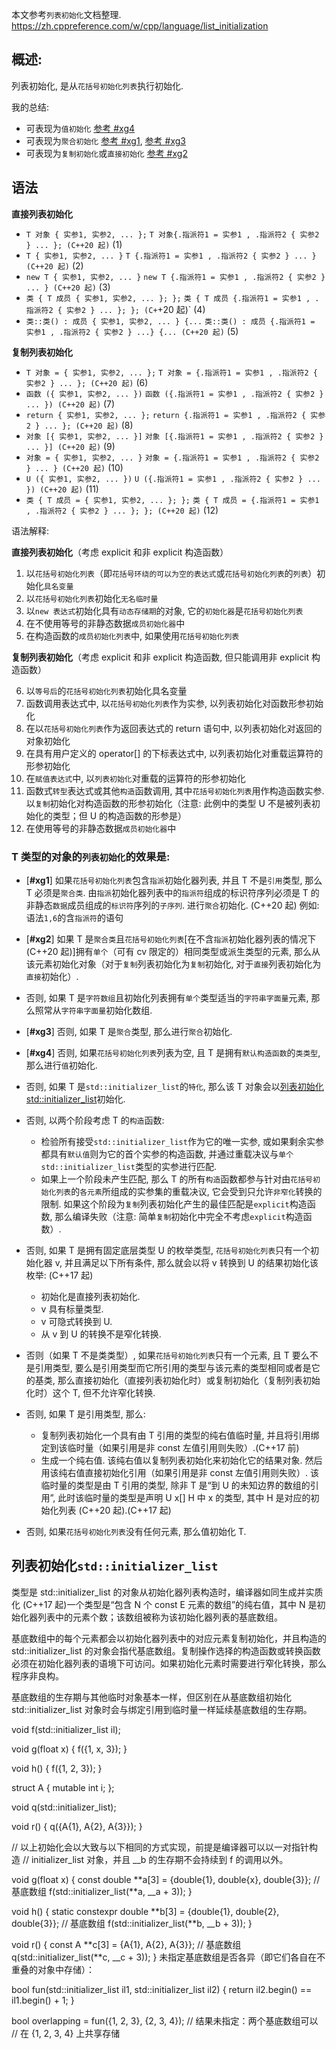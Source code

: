 本文参考`列表初始化`文档整理.
https://zh.cppreference.com/w/cpp/language/list_initialization

## 概述:

列表初始化, 是从`花括号初始化列表`执行初始化.

我的总结:

- 可表现为`值初始化` [参考 #xg4](#xg4)
- 可表现为`聚合初始化` [参考 #xg1](#xg1), [参考 #xg3](#xg3)
- 可表现为`复制初始化`或`直接初始化` [参考 #xg2](#xg2)

## 语法

**直接列表初始化**

- `T 对象 { 实参1, 实参2, ... };` `T 对象{.指派符1 = 实参1 , .指派符2 { 实参2 } ... }; (C++20 起)` (1)
- `T { 实参1, 实参2, ... }` `T {.指派符1 = 实参1 , .指派符2 { 实参2 } ... } (C++20 起)` (2)
- `new T { 实参1, 实参2, ... }` `new T {.指派符1 = 实参1 , .指派符2 { 实参2 } ... } (C++20 起)` (3)
- `类 { T 成员 { 实参1, 实参2, ... }; };` `类 { T 成员 {.指派符1 = 实参1 , .指派符2 { 实参2 } ... }; }; (C+`+20 起)` (4)
- `类::类() : 成员 { 实参1, 实参2, ... } {...` `类::类() : 成员 {.指派符1 = 实参1 , .指派符2 { 实参2 } ...} {... (C++20 起)` (5)

**复制列表初始化**

- `T 对象 = { 实参1, 实参2, ... };` `T 对象 = {.指派符1 = 实参1 , .指派符2 { 实参2 } ... }; (C++20 起)` (6)
- `函数 ({ 实参1, 实参2, ... })` `函数 ({.指派符1 = 实参1 , .指派符2 { 实参2 } ... }) (C++20 起)` (7)
- `return { 实参1, 实参2, ... };` `return {.指派符1 = 实参1 , .指派符2 { 实参2 } ... }; (C++20 起)` (8)
- `对象 [{ 实参1, 实参2, ... }]` `对象 [{.指派符1 = 实参1 , .指派符2 { 实参2 } ... }] (C++20 起)` (9)
- `对象 = { 实参1, 实参2, ... }` `对象 = {.指派符1 = 实参1 , .指派符2 { 实参2 } ... } (C++20 起)` (10)
- `U ({ 实参1, 实参2, ... })` `U ({.指派符1 = 实参1 , .指派符2 { 实参2 } ... }) (C++20 起)` (11)
- `类 { T 成员 = { 实参1, 实参2, ... }; };` `类 { T 成员 = {.指派符1 = 实参1 , .指派符2 { 实参2 } ... }; }; (C++20 起)` (12)

语法解释:

**直接列表初始化**（考虑 explicit 和非 explicit 构造函数）

1. 以`花括号初始化列表`（即`花括号环绕的可以为空的表达式`或`花括号初始化列表`的`列表`）初始化`具名变量`
2. 以`花括号初始化列表`初始化`无名临时量`
3. 以`new 表达式`初始化具有`动态存储期`的对象, 它的`初始化器`是`花括号初始化列表`
4. 在不使用等号的非静态数据`成员初始化器`中
5. 在构造函数的`成员初始化列表`中, 如果使用`花括号初始化列表`

**复制列表初始化**（考虑 explicit 和非 explicit 构造函数, 但只能调用非 explicit 构造函数）

6. 以`等号后`的`花括号初始化列表`初始化具名变量
7. 函数调用表达式中, 以`花括号初始化列表`作为实参, 以列表初始化对函数形参初始化
8. 在以`花括号初始化列表`作为返回表达式的 return 语句中, 以列表初始化对返回的对象初始化
9. 在具有用户定义的 operator[] 的下标表达式中, 以列表初始化对重载运算符的形参初始化
10. 在`赋值表达式`中, 以`列表初始化`对重载的运算符的形参初始化
11. 函数式`转型`表达式或其他`构造`函数调用, 其中`花括号初始化列表`用作构造函数实参. 以`复制`初始化对构造函数的形参初始化（注意: 此例中的类型 U 不是被列表初始化的类型；但 U 的构造函数的形参是）
12. 在使用等号的非静态数据`成员初始化器`中

### T 类型的对象的`列表初始化`的效果是:

- [<b name="xg1">#xg1</b>] 如果`花括号初始化列表`包含`指派`初始化器列表, 并且 T 不是`引用`类型, 那么 T 必须是`聚合类`. 由`指派`初始化器列表中的`指派符`组成的标识符序列必须是 T 的非静态`数据`成员组成的`标识符`序列的`子序列`. 进行`聚合`初始化. (C++20 起) 例如:语法`1,6`的含`指派符`的语句
- [<b name="xg2">#xg2</b>] 如果 T 是`聚合类`且`花括号初始化列表`[在不含`指派`初始化器列表的情况下 (C++20 起)]拥有`单个`（可有 cv 限定的）相同类型或派生类型的元素, 那么从该元素初始化对象（对于`复制`列表初始化为`复制`初始化, 对于`直接`列表初始化为`直接`初始化）.
- 否则, 如果 T 是`字符数组`且初始化列表拥有`单个`类型适当的`字符串字面量`元素, 那么照常从`字符串字面量`初始化数组.
- [<b name="xg3">#xg3</b>] 否则, 如果 T 是`聚合`类型, 那么进行`聚合`初始化.
- [<b name="xg4">#xg4</b>] 否则, 如果`花括号初始化列表`列表为空, 且 T 是拥有`默认构造函数`的`类类型`, 那么进行`值`初始化.
- 否则, 如果 T 是`std::initializer_list`的`特化`, 那么该 T 对象会以[列表初始化 std::initializer_list](#列表初始化`std::initializer_list`)初始化.
- 否则, 以两个阶段考虑 T 的`构造`函数:

  - 检验所有接受`std::initializer_list`作为它的唯一实参, 或如果剩余实参都具有`默认值`则为它的首个实参的构造函数, 并通过重载决议与`单个std::initializer_list`类型的实参进行匹配.
  - 如果上一个阶段未产生匹配, 那么 T 的所有`构造`函数都参与针对由`花括号初始化列表`的`各元素`所组成的实参集的重载决议, 它会受到只允许`非窄化`转换的限制. 如果这个阶段为`复制`列表初始化产生的最佳匹配是`explicit`构造函数, 那么编译失败（注意: 简单`复制`初始化中完全不考虑`explicit`构造函数）.

- 否则, 如果 T 是拥有固定底层类型 U 的枚举类型, `花括号初始化列表`只有一个初始化器 v, 并且满足以下所有条件, 那么就会以将 v 转换到 U 的结果初始化该枚举: (C++17 起)

  - 初始化是直接列表初始化.
  - v 具有标量类型.
  - v 可隐式转换到 U.
  - 从 v 到 U 的转换不是窄化转换.

- 否则（如果 T 不是类类型）, 如果`花括号初始化列表`只有一个元素, 且 T 要么不是引用类型, 要么是引用类型而它所引用的类型与该元素的类型相同或者是它的基类, 那么直接初始化（直接列表初始化时）或复制初始化（复制列表初始化时）这个 T, 但不允许窄化转换.
- 否则, 如果 T 是引用类型, 那么:

  - 复制列表初始化一个具有由 T 引用的类型的纯右值临时量, 并且将引用绑定到该临时量（如果引用是非 const 左值引用则失败）.(C++17 前)
  - 生成一个纯右值. 该纯右值以复制列表初始化来初始化它的结果对象. 然后用该纯右值直接初始化引用（如果引用是非 const 左值引用则失败）. 该临时量的类型是由 T 引用的类型, 除非 T 是“到 U 的未知边界的数组的引用”, 此时该临时量的类型是声明 U x[] H 中 x 的类型, 其中 H 是对应的初始化列表 (C++20 起).(C++17 起)

- 否则, 如果`花括号初始化列表`没有任何元素, 那么值初始化 T.

## 列表初始化`std::initializer_list`

类型是 std::initializer_list<E> 的对象从初始化器列表构造时，编译器如同生成并实质化 (C++17 起)一个类型是“包含 N 个 const E 元素的数组”的纯右值，其中 N 是初始化器列表中的元素个数；该数组被称为该初始化器列表的基底数组。

基底数组中的每个元素都会以初始化器列表中的对应元素复制初始化，并且构造的 std::initializer_list<E> 的对象会指代基底数组。复制操作选择的构造函数或转换函数必须在初始化器列表的语境下可访问。如果初始化元素时需要进行窄化转换，那么程序非良构。

基底数组的生存期与其他临时对象基本一样，但区别在从基底数组初始化 std::initializer_list 对象时会与绑定引用到临时量一样延续基底数组的生存期。

void f(std::initializer_list<double> il);

void g(float x)
{
f({1, x, 3});
}

void h()
{
f({1, 2, 3});
}

struct A { mutable int i; };

void q(std::initializer_list<A>);

void r()
{
q({A{1}, A{2}, A{3}});
}

// 以上初始化会以大致与以下相同的方式实现，前提是编译器可以以一对指针构造
// initializer_list 对象，并且 \_\_b 的生存期不会持续到 f 的调用以外。

void g(float x)
{
const double **a[3] = {double{1}, double{x}, double{3}}; // 基底数组
f(std::initializer_list<double>(**a, \_\_a + 3));
}

void h()
{
static constexpr double **b[3] =
{double{1}, double{2}, double{3}}; // 基底数组
f(std::initializer_list<double>(**b, \_\_b + 3));
}

void r()
{
const A **c[3] = {A{1}, A{2}, A{3}}; // 基底数组
q(std::initializer_list<A>(**c, \_\_c + 3));
}
未指定基底数组是否各异（即它们各自在不重叠的对象中存储）：

bool fun(std::initializer_list<int> il1, std::initializer_list<int> il2)
{
return il2.begin() == il1.begin() + 1;
}

bool overlapping = fun({1, 2, 3}, {2, 3, 4}); // 结果未指定：两个基底数组可以
// 在 {1, 2, 3, 4} 上共享存储
